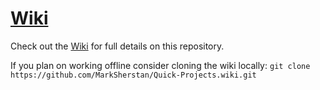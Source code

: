 # [Wiki](https://github.com/MarkSherstan/Quick-Projects/wiki)
Check out the [Wiki](https://github.com/MarkSherstan/Quick-Projects/wiki) for full details on this repository. 

If you plan on working offline consider cloning the wiki locally: `git clone https://github.com/MarkSherstan/Quick-Projects.wiki.git`
